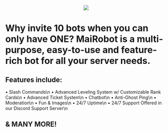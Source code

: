 <p align="center">
  <img src="https://i.imgur.com/qx95ola.png">
</p>

# Why invite 10 bots when you can only have ONE? MaiRobot is a multi-purpose, easy-to-use and feature-rich bot for all your server needs.

## Features include:

• Slash Commands\n
• Advanced Leveling System w/ Customizable Rank Cards\n
• Advanced Ticket System\n
• Chatbot\n
• Anti-Ghost Ping\n
• Moderation\n
• Fun & Images\n
• 24/7 Uptime\n
• 24/7 Support Offered in our Discord Support Server\n

## & MANY MORE!
